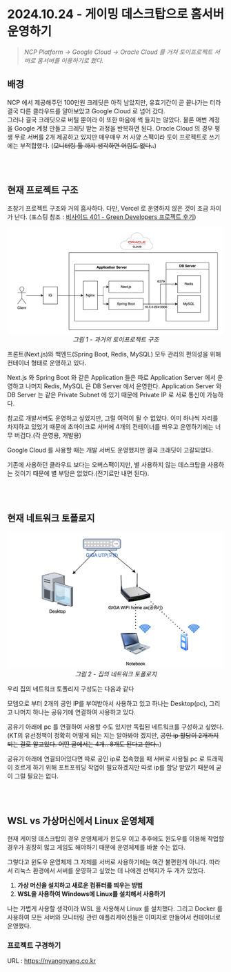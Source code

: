 # 2024.10.24 - 게이밍 데스크탑으로 홈서버 운영하기

> _NCP Platform → Google Cloud → Oracle Cloud 를 거쳐 토이프로젝트 서버로 홈서버를 이용하기로 했다._

## 배경
NCP 에서 제공해주던 100만원 크레딧은 아직 남았지만, 유효기간이 곧 끝나가는 터라 결국 다른 클라우드를 알아보았고 Google Cloud 로 넘어 갔다.  
그러나 결국 크래딧으로 버틸 뿐이라 이 또한 마음에 썩 들지는 않았다. 물론 매번 계정을 Google 계정 만들고 크레딧 받는 과정을 반복하면 된다.
Oracle Cloud 의 경우 평생 무료 서버를 2개 제공하고 있지만 매우매우 저 사양 스팩이라 토이 프로젝트로 쓰기에는 부적합했다.
(~~모니터링 툴 까지 생각하면 어림도 없다..~~)

<br><br>
## 현재 프로젝트 구조

초창기 프로젝트 구조와 거의 흡사하다. 다만, Vercel 로 운영하지 않은 것이 조금 차이가 난다. (포스팅 참조 : [비사이드 401 - Green Developers 프로젝트 후기](https://velog.io/@kmss6905/%EB%B9%84%EC%82%AC%EC%9D%B4%EB%93%9C-401-Green-Developers-%ED%94%84%EB%A1%9C%EC%A0%9D%ED%8A%B8-%ED%9B%84%EA%B8%B0))

<p align="center">
  <img width="500" alt="스크린샷 2024-09-11 오후 8 05 07" src="images/oracle_cloud.png">
<br>
  <em>그림 1 - 과거의 토이프로젝트 구조</em>   
</p>

프론트(Next.js)와 백엔드(Spring Boot, Redis, MySQL) 모두 관리의 편의성을 위해 컨테이너 형태로 운영하고 있다.

Next.js 와 Spring Boot 와 같은 Application 들은 따로 Application Server 에서 운영하고 나머지 Redis, MySQL 은 DB Server 에서 운영한다. Application Server 와 DB Server 는 같은 Private Subnet 에 있기 때문에 Private IP 로 서로 통신이 가능하다.

참고로 개발서버도 운영하고 싶었지만, 그럴 여력이 될 수 없었다. 이미 하나씩 자리를 차지하고 있었기 때문에 초마이크로 서버에 4개의 컨테이너를 띄우고 운영하기에는 너무 버겁다.(각 운영용, 개발용)

Google Cloud 를 사용할 때는 개발 서버도 운영했지만 결국 크래딧이 고갈되었다.

기존에 사용하던 클라우드 보다는 오버스팩이지만, 별 사용하지 않는 데스크탑을 사용하는 것이기 때문에 별 부담은 없었다.(전기료만 내면 된다).

<br><br>
## 현재 네트워크 토폴로지

<p align="center">
  <img width="500" alt="스크린샷 2024-09-11 오후 8 05 07" src="images/topology.png">
<br>
  <em>그림 2 - 집의 네트워크 토폴로지</em>   
</p>

우리 집의 네트워크 토폴리지 구성도는 다음과 같다

모뎀으로 부터 2개의 공인 IP를 부여받아서 사용하고 있고 하나는 Desktop(pc), 그리고 나머지 하나는 공유기에 연결하여 사용하고 있다.

공유기 아래에 pc 를 연결하여 사용할 수도 있지만 독립된 네트워크를 구성하고 싶었다. (KT의 유선정책이 정확히 어떻게 되는 지는 알아봐야 겠지만, ~~공인 ip 할당이 2개까지 되는 걸로 알고있다. 어떤 글에서는 4개.. 8개도 된다고 한다..~~)

공유기 아래에 연결되어있다면 따로 공인 ip로 접속했을 때 서버로 사용될 pc 로 트래픽이 흐르게 하기 위해 포트포워딩 작업이 필요하겠지만 따로 ip를 할당 받았기 때문에 굳이 그럴 필요는 없다.

<br><br>
## WSL vs 가상머신에서 Linux 운영체제

현재 게이밍 데스크탑의 경우 운영체제가 윈도우 이고 추후에도 윈도우를 이용해 작업할 경우가 굉장히 많고 게임도 해야하기 때문에 운영체제를 바꿀 수는 없다.

그렇다고 윈도우 운영체제 그 자체를 서버로 사용하기에는 여간 불편한게 아니다. 따라서 리눅스 환경에서 서버를 운영하고 싶었는 데 나에겐 선택지가 두 개가 있었다.

1. **가상 머신을 설치하고 새로운 컴퓨터를 띄우는 방법**
2. **WSL을 사용하여 Windows에 Linux를 설치해서 사용하기**

나는 가볍게 사용할 생각이라 WSL 을 사용해서 Linux 를 설치했다.
그리고 Docker 를 사용하여 모든 서버와 모니터링 관련 애플리케이션들은 이미지로 만들어서 컨테이너로 운영했다.


### 프로젝트 구경하기
URL : https://nyangnyang.co.kr



